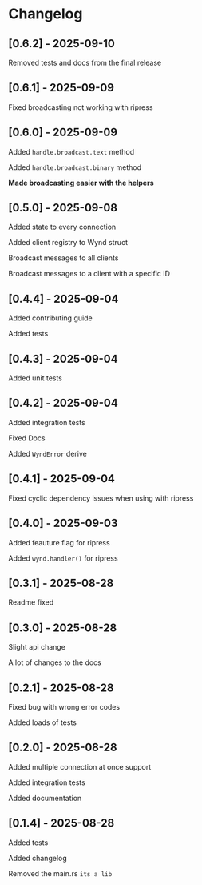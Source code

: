 # Changelog

## [0.6.2] - 2025-09-10

Removed tests and docs from the final release

## [0.6.1] - 2025-09-09

Fixed broadcasting not working with ripress

## [0.6.0] - 2025-09-09

Added `handle.broadcast.text` method

Added `handle.broadcast.binary` method

**Made broadcasting easier with the helpers**

## [0.5.0] - 2025-09-08

Added state to every connection

Added client registry to Wynd struct

Broadcast messages to all clients

Broadcast messages to a client with a specific ID

## [0.4.4] - 2025-09-04

Added contributing guide

Added tests

## [0.4.3] - 2025-09-04

Added unit tests

## [0.4.2] - 2025-09-04

Added integration tests

Fixed Docs

Added `WyndError` derive

## [0.4.1] - 2025-09-04

Fixed cyclic dependency issues when using with ripress

## [0.4.0] - 2025-09-03

Added feauture flag for ripress

Added `wynd.handler()` for ripress

## [0.3.1] - 2025-08-28

Readme fixed

## [0.3.0] - 2025-08-28

Slight api change

A lot of changes to the docs

## [0.2.1] - 2025-08-28

Fixed bug with wrong error codes

Added loads of tests

## [0.2.0] - 2025-08-28

Added multiple connection at once support

Added integration tests

Added documentation

## [0.1.4] - 2025-08-28

Added tests

Added changelog

Removed the main.rs `its a lib`
